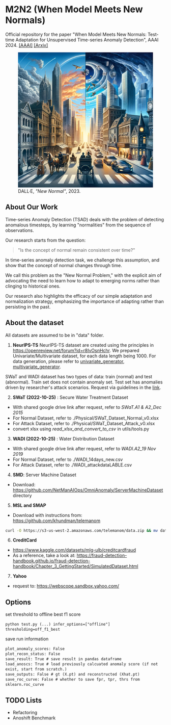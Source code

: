 # M2N2 (When Model Meets New Normals)

Official repository for the paper
"When Model Meets New Normals: Test-time Adaptation for Unsupervised Time-series Anomaly Detection", AAAI 2024. [[AAAI]](https://ojs.aaai.org/index.php/AAAI/article/view/29210) [[Arxiv]](http://arxiv.org/abs/2312.11976)

<figure>
    <img src="./figures/new_normals.jpg" alt="New Normal">
    <figcaption>DALL·E, <em>"New Normal"</em>, 2023. </figcaption>
</figure>

## About Our Work
Time-series Anomaly Detection (TSAD) deals with the problem of detecting anomalous timesteps,
by learning "normalities" from the sequence of observations.

Our research starts from the question:

> "Is the concept of normal remain consistent over time?"

In time-series anomaly detection task, we challenge this assumption, and show that the concept of normal changes through time.

We call this problem as the "New Normal Problem," 
with the explicit aim of advocating the need to learn how to adapt to emerging norms rather than clinging to historical ones. 

Our research also highlights the efficacy of our simple adaptation and normalization strategy, emphasizing the importance of adapting rather than persisting in the past.



## About the dataset
All datasets are assumed to be in "data" folder. 

1. **NeurIPS-TS** NeurIPS-TS dataset are created using the principles in https://openreview.net/forum?id=r8IvOsnHchr.
We prepared Univariate/Multivariate dataset, for each data length being 1000.
For data generation, please refer to [univariate_generator](https://github.com/carrtesy/DeepTSAD/blob/master/data/univariate_generator.py), [multivariate_generator](https://github.com/carrtesy/DeepTSAD/blob/master/data/multivariate_generator.py).

SWaT and WADI dataset has two types of data: train (normal) and test (abnormal).
Train set does not contain anomaly set. Test set has anomalies driven by researcher's attack scenarios.
Request via guidelines in the [link](https://itrust.sutd.edu.sg/itrust-labs_datasets/dataset_info/).

2. **SWaT (2022-10-25)** : Secure Water Treatment Dataset
- With shared google drive link after request, refer to *SWaT.A1 & A2_Dec 2015*
- For Normal Dataset, refer to ./Physical/SWaT_Dataset_Normal_v0.xlsx
- For Attack Dataset, refer to ./Physical/SWaT_Dataset_Attack_v0.xlsx
- convert xlsx using *read_xlsx_and_convert_to_csv* in utils/tools.py

3. **WADI (2022-10-25)** : Water Distribution Dataset
- With shared google drive link after request, refer to *WADI.A2_19 Nov 2019*
- For Normal Dataset, refer to ./WADI_14days_new.csv
- For Attack Dataset, refer to ./WADI_attackdataLABLE.csv

4. **SMD**: Server Machine Dataset
- Download: https://github.com/NetManAIOps/OmniAnomaly/ServerMachineDataset directory

5. **MSL and SMAP**
- Download with instructions from: https://github.com/khundman/telemanom
```bash
curl -O https://s3-us-west-2.amazonaws.com/telemanom/data.zip && mv data.zip data/NASA.zip && unzip data/NASA.zip -d data/NASA && rm data/NASA.zip
````

6. **CreditCard**
- https://www.kaggle.com/datasets/mlg-ulb/creditcardfraud
- As a reference, take a look at: https://fraud-detection-handbook.github.io/fraud-detection-handbook/Chapter_3_GettingStarted/SimulatedDataset.html

7. **Yahoo**
- request to: https://webscope.sandbox.yahoo.com/

## Options

set threshold to offline best f1 score
``` 
python test.py (...) infer_options=["offline"] thresholding=off_f1_best
```


save run information
```
plot_anomaly_scores: False
plot_recon_status: False
save_result: True # save result in pandas dataframe
load_anoscs: True # load previously calcuated anomaly score (if not exist, start from scratch.)
save_outputs: False # gt (X.pt) and reconstructed (Xhat.pt)
save_roc_curve: False # whether to save fpr, tpr, thrs from sklearn.roc_curve
```


## TODO Lists
- Refactoring
- Anoshift Benchmark
